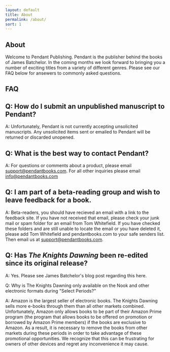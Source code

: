 ```yaml
---
layout: default
title: About
permalink: /about/
sort: 1
---
```



## About

Welcome to Pendant Publishing. Pendant is the publisher behind the books of James Batchelor. In the coming months we look forward to bringing you a number of exciting titles from a variety of different genres. Please see our FAQ below for ansewers to commonly asked questions.

## FAQ

## Q: How do I submit an unpublished manuscript to Pendant?

A: Unfortunately, Pendant is not currently accepting unsolicited manuscripts. Any unsolicited items sent or emailed to Pendant will be returned or discarded unopened.

## Q: What is the best way to contact Pendant?

A: For questions or comments about a product, please email support@pendantbooks.com. For all other inquiries please email info@pendantbooks.com

## Q: I am part of a beta-reading group and wish to leave feedback for a book.

A: Beta-readers, you should have recieved an email with a link to the feedback site. If you have not received that email, please check your junk mail or spam folder for an email from Tom Whitefield. If you have checked these folders and are still unable to locate the email or you have deleted it, please add Tom Whitefield and pendantbooks.com to your safe senders list. Then email us at support@pendantbooks.com. 

## Q: Has _The Knights Dawning_ been re-edited since its original release?

A: Yes. Please see James Batchelor's blog post regarding this here.

Q: Why is The Knights Dawning only available on the Nook and other electronic formats during "Select Periods?"

A: Amazon is the largest seller of electronic books. The Knights Dawning sells more e-books through them than all other markets combined. Unfortunately, Amazon only allows books to be part of their Amazon Prime program (the program that allows books to be offered on promotion or borrowed by Amazon Prime members) if the books are exclusive to Amazon. As a result, it is necessary to remove the books from other markets during these periods in order to take advantage of these promotional opportunities. We recognize that this can be frustrating for owners of other devices and regret any inconvenience it may cause.

